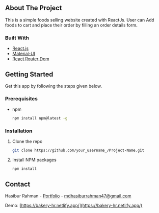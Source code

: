 ## About The Project

This is a simple foods selling website created with ReactJs. User can Add foods to cart and place their order by filling an order details form.


### Built With

* [React.js](https://reactjs.org/)
* [Material-UI](https://mui.com/)
* [React Router Dom](https://reactrouter.com/)


<!-- GETTING STARTED -->
## Getting Started

Get this app by following the steps given below.

### Prerequisites

* npm
  ```sh
  npm install npm@latest -g
  ```

### Installation


1. Clone the repo
   ```sh
   git clone https://github.com/your_username_/Project-Name.git
   ```
2. Install NPM packages
   ```sh
   npm install
   ```

<!-- CONTACT -->
## Contact

Hasibur Rahman - [Portfolio](https://hrfolio.netlify.app/) - mdhasiburrahman47@gmail.com

Demo: [https://bakery-hr.netlify.app/](https://bakery-hr.netlify.app/)